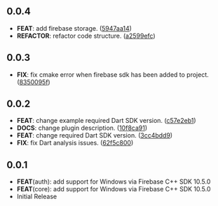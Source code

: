 ## 0.0.4

- **FEAT**: add firebase storage. ([5947aa14](https://github.com/ipliu/firebase_windows/commit/5947aa14c0ad4f5f27f4d52f794c1d1902199d28))
- **REFACTOR**: refactor code structure. ([a2599efc](https://github.com/ipliu/firebase_windows/commit/a2599efc689186128593d55cd53ae5ac10141c2d))

## 0.0.3

- **FIX**: fix cmake error when firebase sdk has been added to project. ([8350095f](https://github.com/ipliu/firebase_windows/commit/8350095fa7528b5e29532182d78645c90d913296))

## 0.0.2

- **FEAT**: change example required Dart SDK version. ([c57e2eb1](https://github.com/ipliu/firebase_windows/commit/c57e2eb1c3aae598bda6a94069fbf56a82e9eb3d))
- **DOCS**: change plugin description. ([10f8ca91](https://github.com/ipliu/firebase_windows/commit/10f8ca91e6ab65f8bd16ed05f8a22491167087fe))
- **FEAT**: change required Dart SDK version. ([3cc4bdd9](https://github.com/ipliu/firebase_windows/commit/3cc4bdd9fbbfbc3f059d102a733799ead3635158))
- **FIX**: fix Dart analysis issues. ([62f5c800](https://github.com/ipliu/firebase_windows/commit/62f5c800356216db1acd7e3e40079df25dd007f7))

## 0.0.1

- **FEAT**(auth): add support for Windows via Firebase C++ SDK 10.5.0
- **FEAT**(core): add support for Windows via Firebase C++ SDK 10.5.0
- Initial Release
